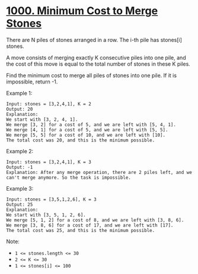 # [1000. Minimum Cost to Merge Stones](https://leetcode.com/problems/minimum-cost-to-merge-stones/)

There are N piles of stones arranged in a row. The i-th pile has stones[i] stones.

A move consists of merging exactly K consecutive piles into one pile, and the cost of this move is equal to the total number of stones in these K piles.

Find the minimum cost to merge all piles of stones into one pile. If it is impossible, return -1.

Example 1:

```text
Input: stones = [3,2,4,1], K = 2
Output: 20
Explanation:
We start with [3, 2, 4, 1].
We merge [3, 2] for a cost of 5, and we are left with [5, 4, 1].
We merge [4, 1] for a cost of 5, and we are left with [5, 5].
We merge [5, 5] for a cost of 10, and we are left with [10].
The total cost was 20, and this is the minimum possible.
```

Example 2:

```text
Input: stones = [3,2,4,1], K = 3
Output: -1
Explanation: After any merge operation, there are 2 piles left, and we can't merge anymore. So the task is impossible.
```

Example 3:

```text
Input: stones = [3,5,1,2,6], K = 3
Output: 25
Explanation:
We start with [3, 5, 1, 2, 6].
We merge [5, 1, 2] for a cost of 8, and we are left with [3, 8, 6].
We merge [3, 8, 6] for a cost of 17, and we are left with [17].
The total cost was 25, and this is the minimum possible.
```

Note:

- `1 <= stones.length <= 30`
- `2 <= K <= 30`
- `1 <= stones[i] <= 100`
